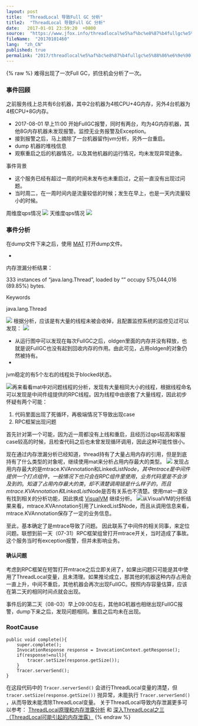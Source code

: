 ```yaml
---
layout: post
title:  "ThreadLocal 导致Full GC 分析"
title2:  "ThreadLocal 导致Full GC 分析"
date:   2017-01-01 23:59:20  +0800
source:  "https://www.jfox.info/threadlocal%e5%af%bc%e8%87%b4fullgc%e5%88%86%e6%9e%90.html"
fileName:  "20170101460"
lang:  "zh_CN"
published: true
permalink: "2017/threadlocal%e5%af%bc%e8%87%b4fullgc%e5%88%86%e6%9e%90.html"
---
```

{% raw %}
难得出现了一次Full GC，抓住机会分析了一次。

### 事件回顾

之前服务线上总共有6台机器，其中2台机器为4核CPU+4G内存，另外4台机器为4核CPU+8G内存。

- 2017-08-01 早上11:00 开始FullGC报警，同时有两台，均为4G内存机器，其他8G内存机器未发现报警。监控无业务报警及Exception。
- 接到报警之后，马上摘除了一台机器留作jvm分析，另外一台重启。
- dump 机器的堆栈信息
- 观察重启之后的机器情况，以及其他机器的运行情况，均未发现异常迹象。

事件背景

- 这个服务已经有超过一周的时间未发布也未重启过，之前一直没有出现过问题。
- 当时周二，在一周时间内是流量较低的时候；发生在早上，也是一天内流量较小的时候。

周维度qps情况
![](/wp-content/uploads/2017/08/1501770753.png)
天维度qps情况
![](/wp-content/uploads/2017/08/1501770754.png)
### 事件分析

 在dump文件下来之后，使用 [MAT](https://www.jfox.info/go.php?url=http://www.eclipse.org/mat/) 打开dump文件。 

- 
内存泄漏分析结果：

333 instances of “java.lang.Thread”, loaded by “<system class loader>” occupy 575,044,016 (89.85%) bytes.

Keywords

java.lang.Thread

![](/wp-content/uploads/2017/08/1501770755.png)
根据分析，应该是有大量的线程未被会收掉，且配置监控系统的监控见过可以发现：
![](/wp-content/uploads/2017/08/1501770756.png)
- 从运行图中可以发现在每次FullGC之后，oldgen里面的内存并没有释放，也就是说FullGC也没有起到回收内存的作用。由此可见，占用oldgen的对象仍然被持有。
- 
jvm稳定的有5个左右的线程处于blocked状态。

![](/wp-content/uploads/2017/08/1501770757.png)再来看看mat中对问题线程的分析，发现有大量相同大小的线程，根据线程命名可以发现是中间件组提供的RPC线程。因为线程中由嵌套了大量线程，因此初步怀疑有两个可能：

1. 代码里面出现了死循环，再极端情况下导致出现case
2. RPC框架出现问题

首先针对第一个可能，因为近一周都没有上线和重启，且经历过qps较高和客服case较高的时候，且检查代码之后也未曾发现循环调用，因此这种可能性很小。

现在通过内存泄漏分析已经知道，thread持有了大量占用内存的引用，但是到底持有了什么类型的对象呢，继续使用mat来分析占用内存最大的类型。
![](/wp-content/uploads/2017/08/1501770767.png)
发现占用内存最大的是mtrace.KVAnnotation和LinkedList$Node，其中mtrace是中间件提供一个打点组件，一般情况下也只会在RPC组件里使用，业务代码里是不会涉及到的。
 知道了占用内存最大的类，却不清楚调用链是什么样子的，而且mtrace.KVAnnotation和LinkedList$Node是否有关系也不清楚。使用mat一直没有找到相关的分析功能，因此换成 [VisualVM](https://www.jfox.info/go.php?url=https://visualvm.github.io/) 继续分析。 
![](/wp-content/uploads/2017/08/15017707671.png)从VisualVM的分析结果来看，mtrace.KVAnnotation引用了LinkedList$Node，而且从调用信息来看，mtrace.KVAnnotation保存了一定的业务信息。

至此，基本确定了是mtrace导致了问题。
因此联系了中间件的相关同事，来定位问题。联想到前一天（07-31）RPC框架组曾打开mtrace开关，当时造成了事故。这个服务当时有exception报警，但并未影响业务。
#### 确认问题

考虑到RPC框架在短暂打开mtrace之后立即关闭了，如果出问题只可能是其中使用了ThreadLocal变量，且未清理。如果推论成立，那其他的机器这种内存占用会一直上升，中间不重启，其他机器会再次出现FullGC。按照内存容量估算，应该在第二天的相同时间点就会出现。

事件后的第二天（08-03）早上09:00左右，其他8G机器也相继出现FullGC报警，dump下来之后，发现问题相同。重启之后均未在出现。

### RootCause

    public void complete(){
        super.complete();
        InvocationResponse response = InvocationContext.getResponse();
        if(response!=null){
            tracer.setSize(response.getSize());
        }
        Tracer.serverSend();
    }

 在这段代码中的 `Tracer.serverSend()` 会进行ThreadLocal变量的清楚，但 `tracer.setSize(response.getSize())` 抛异常，未能执行 `Tracer.serverSend()` ，从而导致未能清除ThreadLocal变量。 
 关于ThreadLocal导致内存泄漏更多可以参考： [ThreadLocal原理和内存泄露分析](https://www.jfox.info/go.php?url=http://j360.me/2017/04/13/ThreadLocal-gc/) 和 [深入ThreadLocal之三（ThreadLocal可能引起的内存泄露）](https://www.jfox.info/go.php?url=http://www.cnblogs.com/duanxz/p/5445152.html)
{% endraw %}
